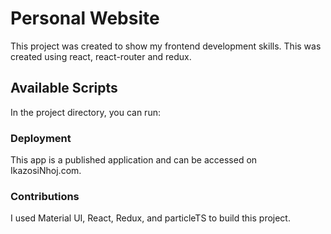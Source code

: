 # Personal Website

This project was created to show my frontend development skills.  This was created using react, react-router and redux.

## Available Scripts

In the project directory, you can run:

### Deployment

This app is a published application and can be accessed on IkazosiNhoj.com.

### Contributions

I used Material UI, React, Redux, and particleTS to build this project.

